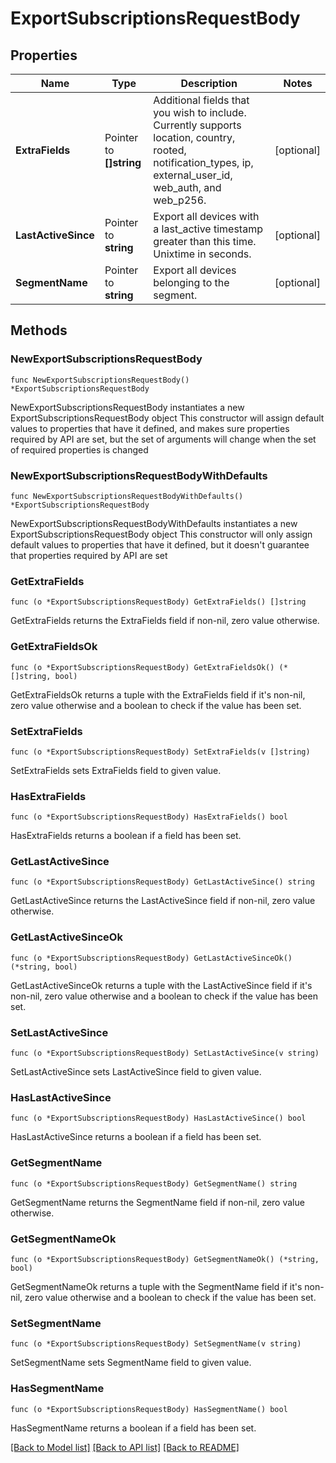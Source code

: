 # ExportSubscriptionsRequestBody

## Properties

Name | Type | Description | Notes
------------ | ------------- | ------------- | -------------
**ExtraFields** | Pointer to **[]string** | Additional fields that you wish to include. Currently supports location, country, rooted, notification_types, ip, external_user_id, web_auth, and web_p256. | [optional] 
**LastActiveSince** | Pointer to **string** | Export all devices with a last_active timestamp greater than this time.  Unixtime in seconds. | [optional] 
**SegmentName** | Pointer to **string** | Export all devices belonging to the segment. | [optional] 

## Methods

### NewExportSubscriptionsRequestBody

`func NewExportSubscriptionsRequestBody() *ExportSubscriptionsRequestBody`

NewExportSubscriptionsRequestBody instantiates a new ExportSubscriptionsRequestBody object
This constructor will assign default values to properties that have it defined,
and makes sure properties required by API are set, but the set of arguments
will change when the set of required properties is changed

### NewExportSubscriptionsRequestBodyWithDefaults

`func NewExportSubscriptionsRequestBodyWithDefaults() *ExportSubscriptionsRequestBody`

NewExportSubscriptionsRequestBodyWithDefaults instantiates a new ExportSubscriptionsRequestBody object
This constructor will only assign default values to properties that have it defined,
but it doesn't guarantee that properties required by API are set

### GetExtraFields

`func (o *ExportSubscriptionsRequestBody) GetExtraFields() []string`

GetExtraFields returns the ExtraFields field if non-nil, zero value otherwise.

### GetExtraFieldsOk

`func (o *ExportSubscriptionsRequestBody) GetExtraFieldsOk() (*[]string, bool)`

GetExtraFieldsOk returns a tuple with the ExtraFields field if it's non-nil, zero value otherwise
and a boolean to check if the value has been set.

### SetExtraFields

`func (o *ExportSubscriptionsRequestBody) SetExtraFields(v []string)`

SetExtraFields sets ExtraFields field to given value.

### HasExtraFields

`func (o *ExportSubscriptionsRequestBody) HasExtraFields() bool`

HasExtraFields returns a boolean if a field has been set.

### GetLastActiveSince

`func (o *ExportSubscriptionsRequestBody) GetLastActiveSince() string`

GetLastActiveSince returns the LastActiveSince field if non-nil, zero value otherwise.

### GetLastActiveSinceOk

`func (o *ExportSubscriptionsRequestBody) GetLastActiveSinceOk() (*string, bool)`

GetLastActiveSinceOk returns a tuple with the LastActiveSince field if it's non-nil, zero value otherwise
and a boolean to check if the value has been set.

### SetLastActiveSince

`func (o *ExportSubscriptionsRequestBody) SetLastActiveSince(v string)`

SetLastActiveSince sets LastActiveSince field to given value.

### HasLastActiveSince

`func (o *ExportSubscriptionsRequestBody) HasLastActiveSince() bool`

HasLastActiveSince returns a boolean if a field has been set.

### GetSegmentName

`func (o *ExportSubscriptionsRequestBody) GetSegmentName() string`

GetSegmentName returns the SegmentName field if non-nil, zero value otherwise.

### GetSegmentNameOk

`func (o *ExportSubscriptionsRequestBody) GetSegmentNameOk() (*string, bool)`

GetSegmentNameOk returns a tuple with the SegmentName field if it's non-nil, zero value otherwise
and a boolean to check if the value has been set.

### SetSegmentName

`func (o *ExportSubscriptionsRequestBody) SetSegmentName(v string)`

SetSegmentName sets SegmentName field to given value.

### HasSegmentName

`func (o *ExportSubscriptionsRequestBody) HasSegmentName() bool`

HasSegmentName returns a boolean if a field has been set.


[[Back to Model list]](../README.md#documentation-for-models) [[Back to API list]](../README.md#documentation-for-api-endpoints) [[Back to README]](../README.md)


